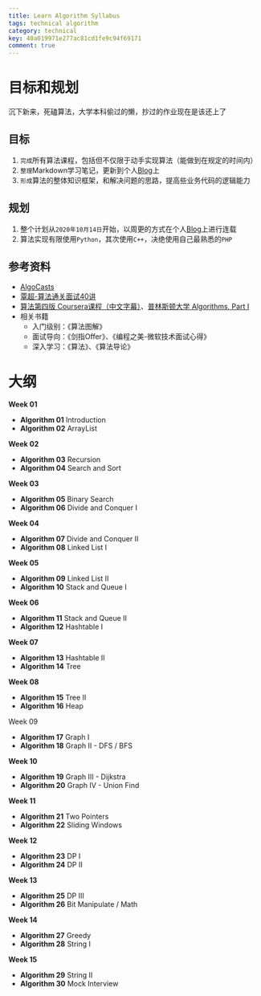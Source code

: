 ```yaml
---
title: Learn Algorithm Syllabus
tags: technical algorithm
category: technical
key: 40a019971e277ac81cd1fe9c94f69171
comment: true
---
```


# 目标和规划

沉下新来，死磕算法，大学本科偷过的懒，抄过的作业现在是该还上了

<!--more-->

## 目标

1. `完成`所有算法课程，包括但不仅限于动手实现算法（能做到在规定的时间内）
2. `整理`Markdown学习笔记，更新到个人[Blog][1]上
3. `形成`算法的整体知识框架，和解决问题的思路，提高些业务代码的逻辑能力

## 规划

1. 整个计划从`2020年10月14日`开始，以周更的方式在个人[Blog][1]上进行连载
2. 算法实现有限使用`Python`，其次使用`C++`，决绝使用自己最熟悉的`PHP`

## 参考资料

- [AlgoCasts][2]
- [覃超-算法通关面试40讲][3]
- [算法第四版 Coursera课程（中文字幕）][4]、[普林斯顿大学 Algorithms, Part I][5]
- 相关书籍
  - 入门级别：《算法图解》
  - 面试导向：《剑指Offer》、《编程之美-微软技术面试心得》
  - 深入学习：《算法》、《算法导论》

# 大纲

**Week 01**

- **Algorithm 01** Introduction
- **Algorithm 02** ArrayList

**Week 02**

- **Algorithm 03** Recursion
- **Algorithm 04** Search and Sort

**Week 03**

- **Algorithm 05** Binary Search
- **Algorithm 06** Divide and Conquer I

**Week 04**

- **Algorithm 07** Divide and Conquer II
- **Algorithm 08** Linked List I

**Week 05**

- **Algorithm 09** Linked List II
- **Algorithm 10** Stack and Queue I

**Week 06**

- **Algorithm 11** Stack and Queue II
- **Algorithm 12** Hashtable I

**Week 07**

- **Algorithm 13** Hashtable II
- **Algorithm 14** Tree

**Week 08**

- **Algorithm 15** Tree II
- **Algorithm 16** Heap

Week 09

- **Algorithm 17** Graph I
- **Algorithm 18** Graph II - DFS / BFS

**Week 10**

- **Algorithm 19** Graph III - Dijkstra
- **Algorithm 20** Graph IV - Union Find

**Week 11**

- **Algorithm 21** Two Pointers
- **Algorithm 22** Sliding Windows

**Week 12**

- **Algorithm 23** DP I
- **Algorithm 24** DP II

**Week 13**

- **Algorithm 25** DP III
- **Algorithm 26** Bit Manipulate / Math

**Week 14**

- **Algorithm 27** Greedy
- **Algorithm 28** String I

**Week 15**

- **Algorithm 29** String II
- **Algorithm 30** Mock Interview





[1]: https://hellosz.github.io	"Blog"
[2]: https://algocasts.io "AlgoCasts"
[3]: https://time.geekbang.org/course/intro/100019701 "算法通关面试40讲"
[4]:https://www.bilibili.com/video/BV1u441127b5?p=2 "算法第四版 Coursera课程（中文字幕）"
[5]:https://www.coursera.org/learn/algorithms-part1/course-inbox "普林斯顿大学 Algorithms, Part I"
